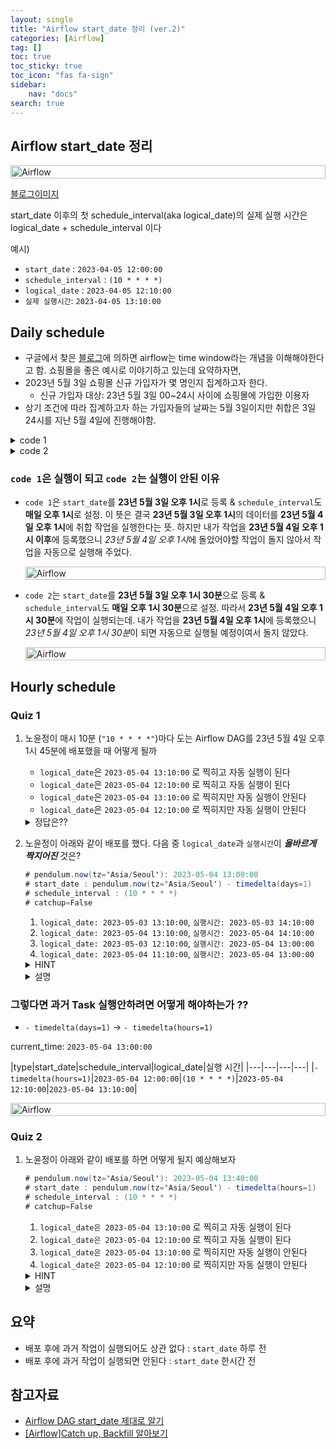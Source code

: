 ```yaml
---
layout: single
title: "Airflow start_date 정리 (ver.2)"
categories: [Airflow]
tag: []
toc: true
toc_sticky: true
toc_icon: "fas fa-sign"
sidebar:
    nav: "docs"
search: true
---
```


## Airflow start_date 정리

   <div style="display: flex;">
        <img src="{{site.url}}/images/2023-05-05/airflow_timeline.png" alt="Airflow" style="width: 100%;">
    </div>

[블로그이미지](https://blog.bsk.im/2021/03/21/apache-airflow-aip-39/)

<div class="notice--success">
start_date 이후의 첫 schedule_interval(aka logical_date)의 실제 실행 시간은 logical_date + schedule_interval 이다
</div>


예시)
*   `start_date` : `2023-04-05 12:00:00` 
*   `schedule_interval` : `(10 * * * *)`
*   `logical_date` : `2023-04-05 12:10:00`
*   `실제 실행시간`: `2023-04-05 13:10:00`
    

## Daily schedule

*   구글에서 찾은 [블로그](https://blog.bsk.im/2021/03/21/apache-airflow-aip-39/)에 의하면 airflow는 time window라는 개념을 이해해야한다고 함. 쇼핑몰을 좋은 예시로 이야기하고 있는데 요약하자면,
*   2023년 5월 3일 쇼핑몰 신규 가입자가 몇 명인지 집계하고자 한다.
    *   신규 가입자 대상: 23년 5월 3일 00~24시 사이에 쇼핑몰에 가입한 이용자
*   상기 조건에 따라 집계하고자 하는 가입자들의 날짜는 5월 3일이지만 취합은 3일 24시를 지난 5월 4일에 진행해야함.
    
<details>
<summary> code 1 </summary>
<div markdown="1">

```py
import os
 from airflow import DAG
 from airflow.operators.dummy import DummyOperator
 from airflow.operators.python import PythonOperator

 from datetime import datetime, timedelta
 import pytz
 import pendulum

 def print_time(**kwargs) -> str:
     time_utc = datetime.now()
     time_kst = time_utc + timedelta(hours=9)
     logical_date = kwargs.get('logical_date')

     print("UTC time: ", time_utc)
     print("KST time: ", time_kst)
     print("context logical_date: ", logical_date)
     print("context logical_date (kst): ", logical_date + timedelta(hours=9))
     return

 kst_timezone = pytz.timezone('Asia/Seoul')

 OWNER = 'rho715@'
 DAG_ID = os.path.basename(__file__).replace(".pyc", "").replace(".py", "")
 DAG_NAME = f'prd01_{DAG_ID}_v1.0.1'
 default_args = {
     'owner': OWNER,
     'dag_id': DAG_ID,
     'depends_on_past': False,
     'start_date': pendulum.datetime(2023, 5, 3, 13, 0, 0,  tz='Asia/Seoul'), #pendulum.now(tz='Asia/Seoul') - timedelta(days=1),
     'email_on_failure': False,
     'email_on_retry': False,
 }

 with DAG(DAG_NAME,
         default_args=default_args,
         dagrun_timeout=timedelta(hours=2),
         max_active_runs=1,
         max_active_tasks=1,
         catchup=False,
         is_paused_upon_creation=True,
         schedule_interval='00 13 * * *',
         tags=['testing']
 ) as dag:
     start = DummyOperator(
         task_id='start',
         dag=dag
     )

     task_01 = PythonOperator(
         task_id='task_01',
         python_callable=print_time,
         provide_context=True,
         execution_timeout=timedelta(minutes=30),
         dag=dag
     )

     end = DummyOperator(
         task_id='end',
         dag=dag
     )

     start >> task_01 >> end
```

</div>
</details>

<details>
<summary> code 2</summary>
<div markdown="1">

```py
import os
 from airflow import DAG
 from airflow.operators.dummy import DummyOperator
 from airflow.operators.python import PythonOperator

 from datetime import datetime, timedelta
 import pytz
 import pendulum

 def print_time(**kwargs) -> str:
     time_utc = datetime.now()
     time_kst = time_utc + timedelta(hours=9)
     logical_date = kwargs.get('logical_date')

     print("UTC time: ", time_utc)
     print("KST time: ", time_kst)
     print("context logical_date: ", logical_date)
     print("context logical_date (kst): ", logical_date + timedelta(hours=9))

     return

 kst_timezone = pytz.timezone('Asia/Seoul')

 OWNER = 'rho715@'
 DAG_ID = os.path.basename(__file__).replace(".pyc", "").replace(".py", "")
 DAG_NAME = f'prd01_{DAG_ID}_v1.0.2'
 default_args = {
     'owner': OWNER,
     'dag_id': DAG_ID,
     'depends_on_past': False,
     'start_date': pendulum.datetime(2023, 5, 3, 17, 0, 0,  tz='Asia/Seoul'), #pendulum.now(tz='Asia/Seoul') - timedelta(days=1),
     'email_on_failure': False,
     'email_on_retry': False,
 }

 with DAG(DAG_NAME,
         default_args=default_args,
         dagrun_timeout=timedelta(hours=2),
         max_active_runs=1,
         max_active_tasks=1,
         catchup=False,
         is_paused_upon_creation=True,
         schedule_interval='00 17 * * *',
         tags=['testing']
 ) as dag:
     start = DummyOperator(
         task_id='start',
         dag=dag
     )

     task_01 = PythonOperator(
         task_id='task_01',
         python_callable=print_time,
         provide_context=True,
         execution_timeout=timedelta(minutes=30),
         dag=dag
     )

     end = DummyOperator(
         task_id='end',
         dag=dag
     )

     start >> task_01 >> end
```

</div>
</details>

### `code 1`은 실행이 되고 `code 2`는 실행이 안된 이유

*   `code 1`은 `start_date`를 **23년 5월 3일 오후 1시**로 등록 & `schedule_interval`도 **매일 오후 1시**로 설정. 이 뜻은 결국 **23년 5월 3일 오후 1시**의 데이터를 **23년 5월 4일 오후 1시**에 취합 작업을 실행한다는 뜻. 하지만 내가 작업을 **23년 5월 4일 오후 1시 이후**에 등록했으니 *23년 5월 4일 오후 1시*에 돌았어야할 작업이 돌지 않아서 작업을 자동으로 실행해 주었다.
    <div style="display: flex;">
        <img src="{{site.url}}/images/2023-05-05/day_passed.png" alt="Airflow" style="width: 100%;">
    </div>
 
*   `code 2`는 `start_date`를 **23년 5월 3일 오후 1시 30분**으로 등록 & `schedule_interval`도 **매일 오후 1시 30분**으로 설정. 따라서 **23년 5월 4일 오후 1시 30분**에 작업이 실행되는데. 내가 작업을 **23년 5월 4일 오후 1시**에 등록했으니 *23년 5월 4일 오후 1시 30분*이 되면 자동으로 실행될 예정이여서 돌지 않았다.
    <div style="display: flex;">
        <img src="{{site.url}}/images/2023-05-05/day_coming.png" alt="Airflow" style="width: 100%;">
    </div>
    

## Hourly schedule


### Quiz 1

1.  노윤정이 매시 10분 (`"10 * * * *"`)마다 도는 Airflow DAG를 23년 5월 4일 오후 1시 45분에 배포했을 때 어떻게 될까
    *   `logical_date`은 `2023-05-04 13:10:00` 로 찍히고 자동 실행이 된다
    *   `logical_date`은 `2023-05-04 12:10:00` 로 찍히고 자동 실행이 된다
    *   `logical_date`은 `2023-05-04 13:10:00` 로 찍히지만 자동 실행이 안된다
    *   `logical_date`은 `2023-05-04 12:10:00` 로 찍히지만 자동 실행이 안된다
        
    <details>
    <summary>정답은??</summary>
    <div markdown="1">

    2번
    *   `logical_date`은 `2023-05-04 12:10:00` 데이터가 `2023-05-04 13:10:00` 에 돌았어야해서
    *   `logical_date`은 `2023-05-04 12:10:00` 데이터가 `2023-05-04 13:45:00` 에 실행되었다.

    </div>
    </details> 
            
2.  노윤정이 아래와 같이 배포를 했다. 다음 중 `logical_date`과 `실행시간`이 _**올바르게**_ _**짝지어진**_ 것은?
    
    ```java
    # pendulum.now(tz='Asia/Seoul'): 2023-05-04 13:00:00
    # start_date : pendulum.now(tz='Asia/Seoul') - timedelta(days=1)
    # schedule_interval : (10 * * * *)
    # catchup=False
    ```
    
    1.  `logical_date: 2023-05-03 13:10:00`, `실행시간: 2023-05-03 14:10:00`
    2.  `logical_date: 2023-05-04 13:10:00`, `실행시간: 2023-05-04 14:10:00`
    3.  `logical_date: 2023-05-03 12:10:00`, `실행시간: 2023-05-04 13:00:00`
    4.  `logical_date: 2023-05-04 11:10:00`, `실행시간: 2023-05-04 13:00:00`
    <details>
    <summary>HINT</summary>
    <div markdown="1">

    
    current\_time: `2023-05-04 13:00:00`


    |type|start_date|schedule_interval|logical_date|실행 시간|
    |---|---|---|---|
    |`- timedelta(days=1)`|`2023-05-03 13:00:00`|`(10 * * * *)`|`2023-05-03 13:10:00`|`2023-05-03 14:10:00`|

    </div>
    </details>   
    <details>
    <summary>설명</summary>
    <div markdown="1">

    정답: d
    <div style="display: flex;">
        <img src="{{site.url}}/images/2023-05-05/catchup.png" alt="Airflow" style="width: 100%;">
    </div>


    </div>
    </details>   


### 그렇다면 과거 Task 실행안하려면 어떻게 해야하는가 ??
- `- timedelta(days=1)` -> `- timedelta(hours=1)`

current\_time: `2023-05-04 13:00:00`


|type|start_date|schedule_interval|logical_date|실행 시간|
|---|---|---|---|
|`- timedelta(hours=1)`|`2023-05-04 12:00:00`|`(10 * * * *)`|`2023-05-04 12:10:00`|`2023-05-04 13:10:00`|

<div style="display: flex;">
    <img src="{{site.url}}/images/2023-05-05/hourly.png" alt="Airflow" style="width: 100%;">
</div>



### Quiz 2

1.  노윤정이 아래와 같이 배포를 하면 어떻게 될지 예상해보자
    
    ```java
    # pendulum.now(tz='Asia/Seoul'): 2023-05-04 13:40:00
    # start_date : pendulum.now(tz='Asia/Seoul') - timedelta(hours=1)
    # schedule_interval : (10 * * * *)
    # catchup=False
    ```
    
    1.  `logical_date은 2023-05-04 13:10:00` 로 찍히고 자동 실행이 된다
    2.  `logical_date은 2023-05-04 12:10:00` 로 찍히고 자동 실행이 된다
    3.  `logical_date은 2023-05-04 13:10:00` 로 찍히지만 자동 실행이 안된다
    4.  `logical_date은 2023-05-04 12:10:00` 로 찍히지만 자동 실행이 안된다 
    <details>
    <summary>HINT</summary>
    <div markdown="1">

    
    current\_time: `2023-05-04 13:40:00`


    |type|start_date|schedule_interval|logical_date|실행 시간|
    |---|---|---|---|
    |`- timedelta(hours=1)`|`2023-05-04 12:40:00`|`(10 * * * *)`|`2023-05-04 13:10:00`|`2023-05-04 14:10:00`|

    </div>
    </details>   
    <details>
    <summary>설명</summary>
    <div markdown="1">

    정답: c
    <div style="display: flex;">
        <img src="{{site.url}}/images/2023-05-05/quiz2.png" alt="Airflow" style="width: 100%;">
    </div>


    </div>
    </details>   
        

## 요약

*   배포 후에 과거 작업이 실행되어도 상관 없다 : `start_date` 하루 전
*   배포 후에 과거 작업이 실행되면 안된다 : `start_date` 한시간 전
    
## 참고자료 
- [Airflow DAG start_date 제대로 알기](https://velog.io/@baeyuna97/DAG-startdate)
- [[Airflow]Catch up, Backfill 알아보기](https://magpienote.tistory.com/236)
